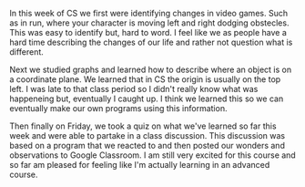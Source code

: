 
In this week of CS we first were identifying changes in video games. Such as in run, where your character is moving left and right dodging obstecles. This was easy to identify but, hard to word. I feel like we as people have a hard time describing the changes of our life and rather not question what is different.

Next we studied graphs and learned how to describe where an object is on a coordinate plane. We learned that in CS the origin is usually on the top left. I was late to that class period so I didn't really know what was happeneing but, eventually I caught up. I think we learned this so we can eventually make our own programs using this information.

Then finally on Friday, we took a quiz on what we've learned so far this week and were able to partake in a class discussion. This discussion was based on a program that we reacted to and then posted our wonders and observations to Google Classroom. I am still very excited for this course and so far am pleased for feeling like I'm actually learning in an advanced course.
